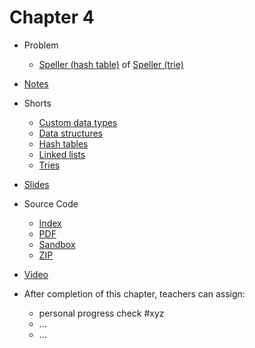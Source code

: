 # Chapter 4

* Problem
  * [Speller (hash table)](https://docs.cs50.net/2019/ap/problems/speller/hashtable/speller.html) of [Speller (trie)](https://docs.cs50.net/2019/ap/problems/speller/trie/speller.html)
* [Notes](notes)
* Shorts
  * [Custom data types](https://www.youtube.com/watch?v=crxfzK3Oc9M)
  * [Data structures](https://www.youtube.com/watch?v=Ryz5KK5G8Sc)
  * [Hash tables](https://www.youtube.com/watch?v=a97eCq6EN88)
  * [Linked lists](https://www.youtube.com/watch?v=xdkSNe43iNM)
  * [Tries](https://www.youtube.com/watch?v=MTxh0kx1Vvs)
* [Slides](https://cdn.cs50.net/2018/fall/lectures/4/lecture4.pdf)
* Source Code
  * [Index](https://cdn.cs50.net/2018/fall/lectures/4/src4/)
  * [PDF](https://cdn.cs50.net/2018/fall/lectures/4/src4.pdf)
  * [Sandbox](https://sandbox.cs50.io/86b99f4c-deb6-4a5b-8d1f-75d5dbf9a35d)
  * [ZIP](https://cdn.cs50.net/2018/fall/lectures/4/src4.zip)
* [Video](https://video.cs50.net/2018/fall/lectures/4)

* After completion of this chapter, teachers can assign:
  * personal progress check #xyz
  * ...
  * ...
